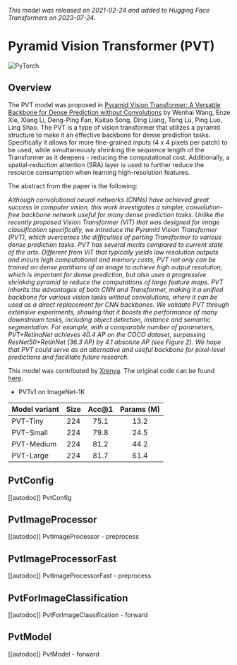 <!--Copyright 2023 The HuggingFace Team. All rights reserved.

Licensed under the Apache License, Version 2.0 (the "License"); you may not use this file except in compliance with
the License. You may obtain a copy of the License at

http://www.apache.org/licenses/LICENSE-2.0

Unless required by applicable law or agreed to in writing, software distributed under the License is distributed on
an "AS IS" BASIS, WITHOUT WARRANTIES OR CONDITIONS OF ANY KIND, either express or implied. See the License for the
specific language governing permissions and limitations under the License.
-->
*This model was released on 2021-02-24 and added to Hugging Face Transformers on 2023-07-24.*

# Pyramid Vision Transformer (PVT)

<div class="flex flex-wrap space-x-1">
<img alt="PyTorch" src="https://img.shields.io/badge/PyTorch-DE3412?style=flat&logo=pytorch&logoColor=white">
</div>

## Overview

The PVT model was proposed in
[Pyramid Vision Transformer: A Versatile Backbone for Dense Prediction without Convolutions](https://huggingface.co/papers/2102.12122)
by Wenhai Wang, Enze Xie, Xiang Li, Deng-Ping Fan, Kaitao Song, Ding Liang, Tong Lu, Ping Luo, Ling Shao. The PVT is a type of
vision transformer that utilizes a pyramid structure to make it an effective backbone for dense prediction tasks. Specifically
it allows for more fine-grained inputs (4 x 4 pixels per patch) to be used, while simultaneously shrinking the sequence length
of the Transformer as it deepens - reducing the computational cost. Additionally, a spatial-reduction attention (SRA) layer
is used to further reduce the resource consumption when learning high-resolution features.

The abstract from the paper is the following:

*Although convolutional neural networks (CNNs) have achieved great success in computer vision, this work investigates a
simpler, convolution-free backbone network useful for many dense prediction tasks. Unlike the recently proposed Vision
Transformer (ViT) that was designed for image classification specifically, we introduce the Pyramid Vision Transformer
(PVT), which overcomes the difficulties of porting Transformer to various dense prediction tasks. PVT has several
merits compared to current state of the arts. Different from ViT that typically yields low resolution outputs and
incurs high computational and memory costs, PVT not only can be trained on dense partitions of an image to achieve high
output resolution, which is important for dense prediction, but also uses a progressive shrinking pyramid to reduce the
computations of large feature maps. PVT inherits the advantages of both CNN and Transformer, making it a unified
backbone for various vision tasks without convolutions, where it can be used as a direct replacement for CNN backbones.
We validate PVT through extensive experiments, showing that it boosts the performance of many downstream tasks, including
object detection, instance and semantic segmentation. For example, with a comparable number of parameters, PVT+RetinaNet
achieves 40.4 AP on the COCO dataset, surpassing ResNet50+RetinNet (36.3 AP) by 4.1 absolute AP (see Figure 2). We hope
that PVT could serve as an alternative and useful backbone for pixel-level predictions and facilitate future research.*

This model was contributed by [Xrenya](https://huggingface.co/Xrenya). The original code can be found [here](https://github.com/whai362/PVT).

- PVTv1 on ImageNet-1K

| **Model variant**  |**Size** |**Acc@1**|**Params (M)**|
|--------------------|:-------:|:-------:|:------------:|
| PVT-Tiny           |    224  |   75.1  |     13.2     |
| PVT-Small          |    224  |   79.8  |     24.5     |
| PVT-Medium         |    224  |   81.2  |     44.2     |
| PVT-Large          |    224  |   81.7  |     61.4     |

## PvtConfig

[[autodoc]] PvtConfig

## PvtImageProcessor

[[autodoc]] PvtImageProcessor
    - preprocess

## PvtImageProcessorFast

[[autodoc]] PvtImageProcessorFast
    - preprocess

## PvtForImageClassification

[[autodoc]] PvtForImageClassification
    - forward

## PvtModel

[[autodoc]] PvtModel
    - forward
